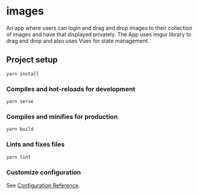 # images

An app where users can login and drag and drop images to their collection of images and have that displayed privately. The App uses imgur library to drag and drop and also uses Vuex for state management. 

## Project setup
```
yarn install
```

### Compiles and hot-reloads for development
```
yarn serve
```

### Compiles and minifies for production
```
yarn build
```

### Lints and fixes files
```
yarn lint
```

### Customize configuration
See [Configuration Reference](https://cli.vuejs.org/config/).
